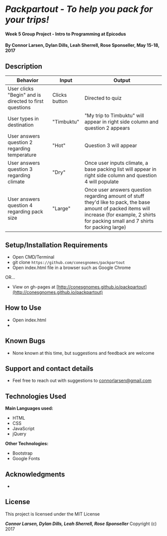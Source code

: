 # _Packpartout - To help you pack for your trips!_

#### Week 5 Group Project - Intro to Programming at Epicodus

#### By **Connor Larsen, Dylan Dills, Leah Sherrell, Rose Sponseller, May 15-18, 2017**

## Description

 | Behavior                                                  |  Input | Output    |
 | --------------------------------------------------------- | ------ | --------- |
 | User clicks "Begin" and is directed to first questions    | Clicks button | Directed to quiz     |
 | User types in destination           | "Timbuktu" | "My trip to Timbuktu" will appear in right side column and question 2 appears   |
 | User answers question 2 regarding temperature                  | "Hot"  | Question 3 will appear           |
 | User answers question 3 regarding climate | "Dry" | Once user inputs climate, a base packing list will appear in right side column and question 4 will populate |
  | User answers question 4 regarding pack size | "Large" | Once user answers question regarding amount of stuff they'd like to pack, the base amount of packed items will increase (for example, 2 shirts for packing small and 7 shirts for packing large) |

## Setup/Installation Requirements

* Open CMD/Terminal
* git clone `https://github.com/conesgnomes/packpartout`
* Open index.html file in a browser such as Google Chrome

OR...

* View on gh-pages at [http://conesgnomes.github.io/packpartout](http://conesgnomes.github.io/packpartout)

## How to Use

* Open index.html
*

## Known Bugs

* None known at this time, but suggestions and feedback are welcome

## Support and contact details

* Feel free to reach out with suggestions to connorlarsen@gmail.com

## Technologies Used

**Main Languages used:**

* HTML
* CSS
* JavaScript
* jQuery

**Other Technologies:**

* Bootstrap
* Google Fonts

## Acknowledgments

*

## License

This project is licensed under the MIT License

**_Connor Larsen, Dylan Dills, Leah Sherrell, Rose Sponseller_** Copyright (c) 2017
